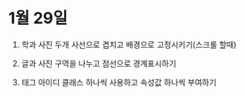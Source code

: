 # 1월 29일 

1. 학과 사진 두개 사선으로 겹치고 배경으로 고정시키기(스크롤 할때)

2. 글과 사진 구역을 나누고 점선으로 경계표시하기

3. 태그 아이디 클래스 하나씩 사용하고 속성값 하나씩 부여하기
